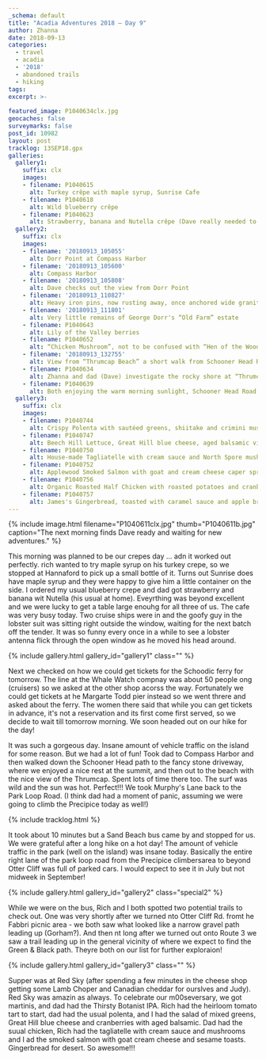 ```yaml
---
_schema: default
title: "Acadia Adventures 2018 – Day 9"
author: Zhanna
date: 2018-09-13
categories:
  - travel
  - acadia
  - '2018' 
  - abandoned trails
  - hiking
tags:
excerpt: >-
  
featured_image: P1040634clx.jpg
geocaches: false
surveymarks: false
post_id: 10982
layout: post
tracklog: 13SEP18.gpx
galleries:
  gallery1:
    suffix: clx
    images:
    - filename: P1040615
      alt: Turkey crêpe with maple syrup, Sunrise Cafe     
    - filename: P1040618
      alt: Wild blueberry crêpe
    - filename: P1040623
      alt: Strawberry, banana and Nutella crêpe (Dave really needed to “fuel up”!)    
  gallery2:
    suffix: clx
    images:
    - filename: '20180913_105055'
      alt: Dorr Point at Compass Harbor     
    - filename: '20180913_105600'
      alt: Compass Harbor
    - filename: '20180913_105808'
      alt: Dave checks out the view from Dorr Point 
    - filename: '20180913_110827'
      alt: Heavy iron pins, now rusting away, once anchored wide granite steps.     
    - filename: '20180913_111801'
      alt: Very little remains of George Dorr's “Old Farm” estate
    - filename: P1040643
      alt: Lily of the Valley berries   
    - filename: P1040652
      alt: “Chicken Mushroom”, not to be confused with “Hen of the Woods”     
    - filename: '20180913_132755'
      alt: View from “Thrumcap Beach” a short walk from Schooner Head Road
    - filename: P1040634
      alt: Zhanna and dad (Dave) investigate the rocky shore at “Thrumcap Beach” off of Schooner Head Road  
    - filename: P1040639
      alt: Both enjoying the warm morning sunlight, Schooner Head Road  
  gallery3:
    suffix: clx
    images:
    - filename: P1040744
      alt: Crispy Polenta with sautéed greens, shiitake and crimini mushrooms, balsamic reduction and parmigiano reggiano     
    - filename: P1040747
      alt: Beech Hill Lettuce, Great Hill blue cheese, aged balsamic vinaigrette
    - filename: P1040750
      alt: House-made Tagliatelle with cream sauce and North Spore mushrooms 
    - filename: P1040752
      alt: Applewood Smoked Salmon with goat and cream cheese caper spread, red onion, house-made sesame wheat crackers     
    - filename: P1040756
      alt: Organic Roasted Half Chicken with roasted potatoes and cranberry sauce
    - filename: P1040757
      alt: James's Gingerbread, toasted with caramel sauce and apple brandy-spiked whipped cream                                          
---
```


{% include image.html filename="P1040611clx.jpg" thumb="P1040611b.jpg" caption="The next morning finds Dave ready and waiting for new adventures." %}

This morning was planned to be our crepes day ... adn it worked out perfectly. rich wanted to try maple syrup on his turkey crepe, so we stopped at Hannaford to pick up a small bottle of it. Turns out Sunrise does have maple syrup and they were happy to give him a little container on the side. I ordered my usual blueberry crepe and dad got strawberry and banana wit Nutella (his usual at home). Eveyrthing was beyond excellent and we were lucky to get a table large enouhg for all three of us. The cafe was very busy today. Two cruise ships were in and the goofy guy in the lobster suit was sitting right outside the window, waiting for the next batch off the tender. It was so funny every once in a while to see a lobster antenna flick through the open window as he moved his head around.

{% include gallery.html gallery_id="gallery1" class="" %}

Next we checked on how we could get tickets for the Schoodic ferry for tomorrow. The line at the Whale Watch compnay was about 50 people ong (cruisers) so we asked at the other shop acorss the way. Fortunately we could get tickets at he Margarte Todd pier instead so we went threre and asked about the ferry. The women there said that while you can get tickets in advance, it's not a reservation and its first come first served, so we decide to wait till tomorrow morning. We soon headed out on our hike for the day!

It was such a gorgeous day. Insane amount of vehicle traffic on the island for some reason. But we had a lot of fun! Took dad to Compass Harbor and then walked down the Schooner Head path to the fancy stone driveway, where we enjoyed a nice rest at the summit, and then out to the beach with the nice view of the Thrumcap. Spent lots of time there too. The surf was wild and the sun was hot. Perfect!!! We took Murphy's Lane back to the Park Loop Road. (I think dad had a moment of panic, assuming we were going to climb the Precipice today as well!)

{% include tracklog.html %}

It took about 10 minutes but a Sand Beach bus came by and stopped for us. We were grateful after a long hike on a hot day! The amount of vehicle traffic in the park (well on the island) was insane today. Basically the entire right lane of the park loop road from the Precipice climbersarea to beyond Otter Cliff was full of parked cars. I would expect to see it in July but not midweek in September! 

{% include gallery.html gallery_id="gallery2" class="special2" %}

While we were on the bus, Rich and I both spotted two potential trails to check out. One was very shortly after we turned nto Otter Cliff Rd. fromt he Fabbri picnic area - we both saw what looked like a narrow gravel path leading up (Gorham?). And then nt long after we turned out onto Route 3 we saw a trail leading up in the general vicinity of where we expect to find the Green & Black path. Theyre both on our list for further exploraion!

{% include gallery.html gallery_id="gallery3" class="" %}

Supper was at Red Sky (after spending a few minutes in the cheese shop getting some Lamb Choper and Canadian cheddar for ourslves and Judy). Red Sky was amazin  as always. To celebrate our m00seversary, we got martinis, and dad had the Thirsty Botanist IPA. Rich had the heirloom tomato tart to start, dad had the usual polenta, and I had the salad of mixed greens, Great Hill blue cheese and cranberries with aged balsamic. Dad had the suual chicken, Rich had the tagliatelle with cream sauce and mushrooms and I ad the smoked salmon with goat cream cheese and sesame toasts. Gingerbread for desert. So awesome!!! 